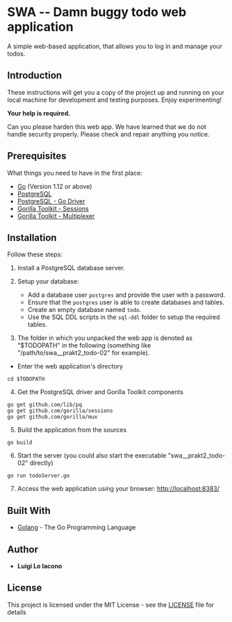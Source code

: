 # SWA -- Damn buggy todo web application

A simple web-based application, that allows you to log in and manage your todos.

## Introduction

These instructions will get you a copy of the project up and running on your local machine for development and testing purposes. Enjoy experimenting!

**Your help is required.**

Can you please harden this web app. We have learned that we do not handle security properly. Please check and repair anything you notice.

## Prerequisites

What things you need to have in the first place:

* [Go](https://golang.org/) (Version 1.12 or above)
* [PostgreSQL](https://www.postgresql.org/)
* [PostgreSQL - Go Driver](https://github.com/lib/pq)
* [Gorilla Toolkit - Sessions](https://www.gorillatoolkit.org/pkg/sessions)
* [Gorilla Toolkit - Multiplexer](https://www.gorillatoolkit.org/pkg/mux)

## Installation

Follow these steps:

1. Install a PostgreSQL database server.

2. Setup your database:
   * Add a database user `postgres` and provide the user with a password.
   * Ensure that the `postgres` user is able to create databases and tables.
   * Create an empty database named `todo`.
   * Use the SQL DDL scripts in the `sql-ddl` folder to setup the required tables.

3. The folder in which you unpacked the web app is denoted as "$TODOPATH" in the following (something like "/path/to/swa__prakt2_todo-02" for example).

* Enter the web application's directory

```CLI
cd $TODOPATH
```

4. Get the PostgreSQL driver and Gorilla Toolkit components

```CLI
go get github.com/lib/pq
go get github.com/gorilla/sessions
go get github.com/gorilla/mux
```

5. Build the application from the sources

```CLI
go build
```

6. Start the server (you could also start the executable "swa__prakt2_todo-02" directly)

```CLI
go run todoServer.go
```

7. Access the web application using your browser: [http://localhost:8383/](http://localhost:8383/)

## Built With

* [Golang](https://www.golang.org/) - The Go Programming Language

## Author

* **Luigi Lo Iacono**

## License

This project is licensed under the MIT License - see the [LICENSE](LICENSE) file for details
